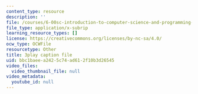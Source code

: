 ```yaml
---
content_type: resource
description: ''
file: /courses/6-00sc-introduction-to-computer-science-and-programming-spring-2011/bbc1baeea2425c74ad612f10b3d26545_6wTuOMgTrU4.vtt
file_type: application/x-subrip
learning_resource_types: []
license: https://creativecommons.org/licenses/by-nc-sa/4.0/
ocw_type: OCWFile
resourcetype: Other
title: 3play caption file
uid: bbc1baee-a242-5c74-ad61-2f10b3d26545
video_files:
  video_thumbnail_file: null
video_metadata:
  youtube_id: null
---
```

